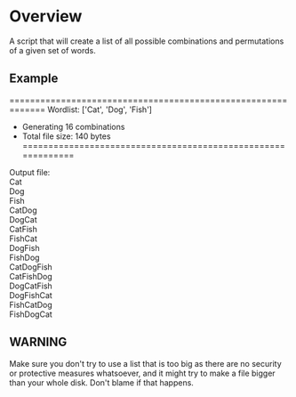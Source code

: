 <h1>Overview</h1>
A script that will create a list of all possible combinations and permutations of a given set of words.

<h2>Example</h2>
=============================================================  
Wordlist: ['Cat', 'Dog', 'Fish']  

* Generating 16 combinations  
* Total file size: 140 bytes  
=============================================================  

Output file:    
Cat  
Dog  
Fish  
CatDog  
DogCat  
CatFish  
FishCat  
DogFish  
FishDog  
CatDogFish  
CatFishDog  
DogCatFish  
DogFishCat  
FishCatDog  
FishDogCat  

<h2>WARNING</h2>
Make sure you don't try to use a list that is too big as there are no security or protective measures whatsoever, and it might try to make a file bigger 
than your whole disk. Don't blame if that happens.
